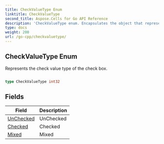 ```yaml
---
title: CheckValueType Enum 
linktitle: CheckValueType
second_title: Aspose.Cells for Go API Reference
description: 'CheckValueType enum. Encapsulates the object that represents checkvaluetype in Go.'
type: docs
weight: 200
url: /go-cpp/checkvaluetype/
---
```


## CheckValueType Enum

Represents the check value type of the check box.

```go

type CheckValueType int32


```

## Fields

| Field | Description |
| --- | --- |
|[UnChecked](./unchecked/) | UnChecked | 
|[Checked](./checked/) | Checked | 
|[Mixed](./mixed/) | Mixed | 
